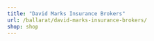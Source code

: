 ```yaml
---
title: "David Marks Insurance Brokers"
url: /ballarat/david-marks-insurance-brokers/
shop: shop
---
```

